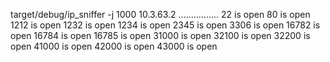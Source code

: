 target/debug/ip_sniffer -j 1000 10.3.63.2
................
22 is open
80 is open
1212 is open
1232 is open
1234 is open
2345 is open
3306 is open
16782 is open
16784 is open
16785 is open
31000 is open
32100 is open
32200 is open
41000 is open
42000 is open
43000 is open